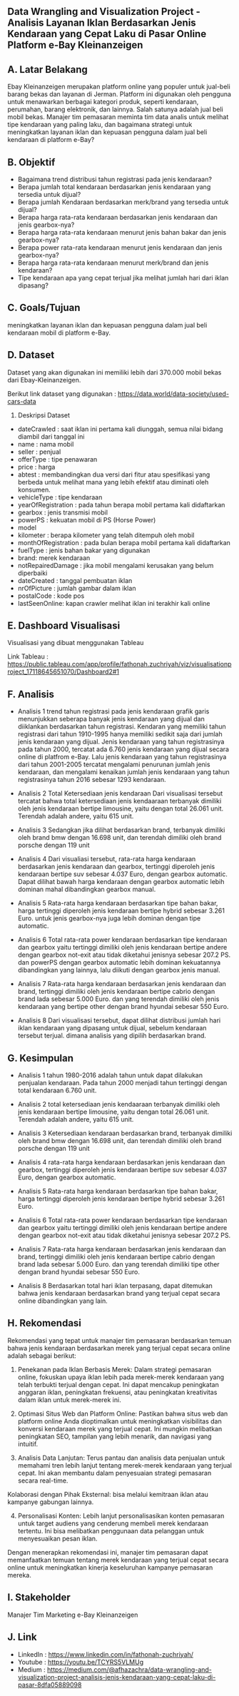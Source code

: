

## Data Wrangling and Visualization Project - Analisis Layanan Iklan Berdasarkan Jenis Kendaraan yang Cepat Laku di Pasar Online Platform e-Bay Kleinanzeigen


## A. Latar Belakang

Ebay Kleinanzeigen merupakan platform online yang populer untuk jual-beli barang bekas dan layanan di Jerman. Platform ini digunakan oleh pengguna untuk menawarkan berbagai kategori produk, seperti kendaraan, perumahan, barang elektronik, dan lainnya. Salah satunya adalah jual beli mobil bekas. Manajer tim pemasaran meminta tim data analis untuk melihat tipe kendaraan yang paling laku, dan bagaimana strategi untuk meningkatkan layanan iklan dan kepuasan pengguna dalam jual beli kendaraan di platform e-Bay?

## B. Objektif

* Bagaimana trend distribusi tahun registrasi pada jenis kendaraan?
* Berapa jumlah total kendaraan berdasarkan jenis kendaraan yang tersedia untuk dijual?
* Berapa jumlah Kendaraan berdasarkan merk/brand yang tersedia untuk dijual?
* Berapa harga rata-rata kendaraan berdasarkan jenis kendaraan dan jenis gearbox-nya?
* Berapa harga rata-rata kendaraan menurut jenis bahan bakar dan jenis gearbox-nya?
* Berapa power rata-rata kendaraan menurut jenis kendaraan dan jenis gearbox-nya?
* Berapa harga rata-rata kendaraan menurut merk/brand dan jenis kendaraan?
* Tipe kendaraan apa yang cepat terjual jika melihat jumlah hari dari iklan dipasang?

## C. Goals/Tujuan

meningkatkan layanan iklan dan kepuasan pengguna dalam jual beli kendaraan mobil di platform e-Bay.

## D. Dataset

Dataset yang akan digunakan ini memiliki lebih dari 370.000 mobil bekas dari Ebay-Kleinanzeigen.

Berikut link dataset yang digunakan : https://data.world/data-society/used-cars-data

1. Deskripsi Dataset
- dateCrawled : saat iklan ini pertama kali diunggah, semua nilai bidang diambil dari tanggal ini
- name : nama mobil
- seller : penjual
- offerType : tipe penawaran
- price : harga
- abtest : membandingkan dua versi dari fitur atau spesifikasi yang berbeda untuk melihat mana yang lebih efektif atau diminati oleh konsumen.
- vehicleType : tipe kendaraan
- yearOfRegistration : pada tahun berapa mobil pertama kali didaftarkan
- gearbox : jenis transmisi mobil
- powerPS : kekuatan mobil di PS (Horse Power)
- model
- kilometer : berapa kilometer yang telah ditempuh oleh mobil
- monthOfRegistration : pada bulan berapa mobil pertama kali didaftarkan
- fuelType : jenis bahan bakar yang digunakan
- brand: merek kendaraan
- notRepairedDamage : jika mobil mengalami kerusakan yang belum diperbaiki
- dateCreated : tanggal pembuatan iklan
- nrOfPicture : jumlah gambar dalam iklan
- postalCode : kode pos
- lastSeenOnline: kapan crawler melihat iklan ini terakhir kali online

## E. Dashboard Visualisasi

Visualisasi yang dibuat menggunakan Tableau

Link Tableau : https://public.tableau.com/app/profile/fathonah.zuchriyah/viz/visualisationproject_17118645651070/Dashboard2#1


## F. Analisis

* Analisis 1
  trend tahun registrasi pada jenis kendaraan
  grafik garis menunjukkan seberapa banyak jenis kendaraan yang dijual dan diiklankan berdasarkan tahun registrasi. Kendaran yang memiliki tahun registrasi dari tahun 1910-1995 hanya memiliki sedikit saja dari jumlah jenis kendaraan yang dijual.
  Jenis kendaraan yang tahun registrasinya pada tahun 2000, tercatat ada 6.760 jenis kendaraan yang dijual secara online di platfrom e-Bay.
  Lalu jenis kendaraan yang tahun registrasinya dari tahun 2001-2005 tercatat mengalami penurunan jumlah jenis kendaraan, dan mengalami kenaikan jumlah jenis kendaraan yang tahun registrasinya tahun 2016 sebesar 1293 kendaraan.


* Analisis 2
  Total Ketersediaan jenis kendaraan
  Dari visualisasi tersebut tercatat bahwa total ketersediaan jenis kendaaraan terbanyak dimiliki oleh jenis kendaraan bertipe limousine, yaitu dengan total 26.061 unit. Terendah adalah andere, yaitu 615 unit.

* Analisis 3
  Sedangkan jika dilihat berdasarkan brand, terbanyak dimiliki oleh brand bmw dengan 16.698 unit, dan terendah dimiliki oleh brand porsche dengan 119 unit

* Analisis 4
  Dari visualiasi tersebut, rata-rata harga kendaraan berdasarkan jenis kendaraan dan gearbox, tertinggi diperoleh jenis kendaraan bertipe suv sebesar 4.037 Euro, dengan gearbox automatic. Dapat dilihat bawah harga kendaraan dengan gearbox automatic lebih dominan mahal dibandingkan gearbox manual.

* Analisis 5
  Rata-rata harga kendaraan berdasarkan tipe bahan bakar, harga tertinggi diperoleh jenis kendaraan bertipe hybrid sebesar 3.261 Euro. untuk jenis gearbox-nya juga lebih dominan dengan tipe automatic.

* Analisis 6
  Total rata-rata power kendaraan berdasarkan tipe kendaraan dan gearbox yaitu tertinggi dimiliki oleh jenis kendaraan bertipe andere dengan gearbox not-exit atau tidak diketahui jenisnya sebesar 207.2 PS. dan powerPS dengan gearbox automatic lebih dominan kekuatannya dibandingkan yang lainnya, lalu diikuti dengan gearbox jenis manual.

* Analisis 7
  Rata-rata harga kendaraan berdasarkan jenis kendaraan dan brand, tertinggi dimiliki oleh jenis kendaraan bertipe cabrio dengan brand lada sebesar 5.000 Euro. dan yang terendah dimiliki oleh jenis kendaraan yang bertipe other dengan brand hyundai sebesar 550 Euro.

* Analisis 8
  Dari visualisasi tersebut, dapat dilihat distribusi jumlah hari iklan kendaraan yang dipasang untuk dijual, sebelum kendaraan tersebut terjual.
  dimana analisis yang dipilih berdasarkan brand.

## G. Kesimpulan

* Analisis 1
 tahun 1980-2016 adalah tahun untuk dapat dilakukan penjualan kendaraan. Pada tahun 2000 menjadi tahun tertinggi dengan total  kendaraan 6.760 unit.

* Analisis 2
  total ketersediaan jenis kendaaraan terbanyak dimiliki oleh jenis kendaraan bertipe limousine, yaitu dengan total 26.061 unit. Terendah adalah andere, yaitu 615 unit.

* Analisis 3
  Ketersediaan kendaraan berdasarkan brand, terbanyak dimiliki oleh brand bmw dengan 16.698 unit, dan terendah dimiliki oleh brand porsche dengan 119 unit

* Analisis 4
  rata-rata harga kendaraan berdasarkan jenis kendaraan dan gearbox, tertinggi diperoleh jenis kendaraan bertipe suv sebesar 4.037 Euro, dengan gearbox automatic.

* Analisis 5
  Rata-rata harga kendaraan berdasarkan tipe bahan bakar, harga tertinggi diperoleh jenis kendaraan bertipe hybrid sebesar 3.261 Euro.

* Analisis 6
  Total rata-rata power kendaraan berdasarkan tipe kendaraan dan gearbox yaitu tertinggi dimiliki oleh jenis kendaraan bertipe andere dengan gearbox not-exit atau tidak diketahui jenisnya sebesar 207.2 PS.

* Analisis 7
  Rata-rata harga kendaraan berdasarkan jenis kendaraan dan brand, tertinggi dimiliki oleh jenis kendaraan bertipe cabrio dengan brand lada sebesar 5.000 Euro. dan yang terendah dimiliki tipe other dengan brand hyundai sebesar 550 Euro.

* Analisis 8
  Berdasarkan total hari iklan terpasang, dapat ditemukan bahwa jenis kendaraan berdasarkan brand yang terjual cepat secara online dibandingkan yang lain.

## H. Rekomendasi

Rekomendasi yang tepat untuk manajer tim pemasaran berdasarkan temuan bahwa jenis kendaraan berdasarkan merek yang terjual cepat secara online adalah sebagai berikut:

1. Penekanan pada Iklan Berbasis Merek: Dalam strategi pemasaran online, fokuskan upaya iklan lebih pada merek-merek kendaraan yang telah terbukti terjual dengan cepat. Ini dapat mencakup peningkatan anggaran iklan, peningkatan frekuensi, atau peningkatan kreativitas dalam iklan untuk merek-merek ini.

2. Optimasi Situs Web dan Platform Online: Pastikan bahwa situs web dan platform online Anda dioptimalkan untuk meningkatkan visibilitas dan konversi kendaraan merek yang terjual cepat. Ini mungkin melibatkan peningkatan SEO, tampilan yang lebih menarik, dan navigasi yang intuitif.

3. Analisis Data Lanjutan: Terus pantau dan analisis data penjualan untuk memahami tren lebih lanjut tentang merek-merek kendaraan yang terjual cepat. Ini akan membantu dalam penyesuaian strategi pemasaran secara real-time.

Kolaborasi dengan Pihak Eksternal: bisa melalui kemitraan iklan atau kampanye gabungan lainnya.

4. Personalisasi Konten: Lebih lanjut personalisasikan konten pemasaran untuk target audiens yang cenderung membeli merek kendaraan tertentu. Ini bisa melibatkan penggunaan data pelanggan untuk menyesuaikan pesan iklan.

Dengan menerapkan rekomendasi ini, manajer tim pemasaran dapat memanfaatkan temuan tentang merek kendaraan yang terjual cepat secara online untuk meningkatkan kinerja keseluruhan kampanye pemasaran mereka.

## I. Stakeholder
Manajer Tim Marketing e-Bay Kleinanzeigen

## J. Link
* LinkedIn : https://www.linkedin.com/in/fathonah-zuchriyah/
* Youtube : https://youtu.be/TCYRS5VLMUg
* Medium : https://medium.com/@afhazachra/data-wrangling-and-visualization-project-analisis-jenis-kendaraan-yang-cepat-laku-di-pasar-8dfa05889098
